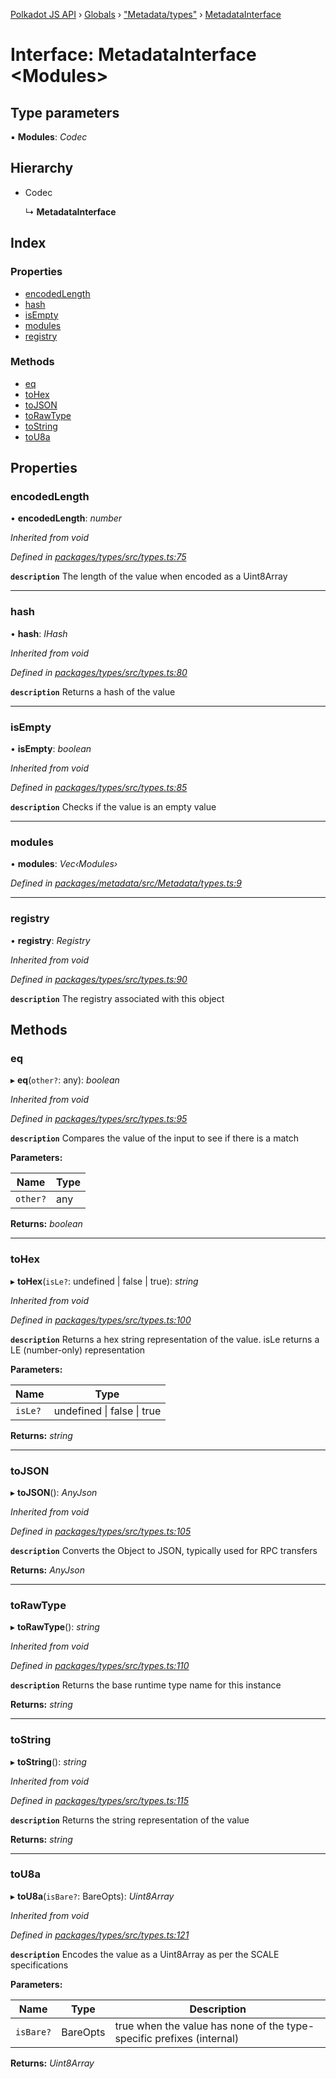 [Polkadot JS API](../README.md) › [Globals](../globals.md) › ["Metadata/types"](../modules/_metadata_types_.md) › [MetadataInterface](_metadata_types_.metadatainterface.md)

# Interface: MetadataInterface <**Modules**>

## Type parameters

▪ **Modules**: *Codec*

## Hierarchy

* Codec

  ↳ **MetadataInterface**

## Index

### Properties

* [encodedLength](_metadata_types_.metadatainterface.md#encodedlength)
* [hash](_metadata_types_.metadatainterface.md#hash)
* [isEmpty](_metadata_types_.metadatainterface.md#isempty)
* [modules](_metadata_types_.metadatainterface.md#modules)
* [registry](_metadata_types_.metadatainterface.md#registry)

### Methods

* [eq](_metadata_types_.metadatainterface.md#eq)
* [toHex](_metadata_types_.metadatainterface.md#tohex)
* [toJSON](_metadata_types_.metadatainterface.md#tojson)
* [toRawType](_metadata_types_.metadatainterface.md#torawtype)
* [toString](_metadata_types_.metadatainterface.md#tostring)
* [toU8a](_metadata_types_.metadatainterface.md#tou8a)

## Properties

###  encodedLength

• **encodedLength**: *number*

*Inherited from void*

*Defined in [packages/types/src/types.ts:75](https://github.com/polkadot-js/api/blob/c576c689d/packages/types/src/types.ts#L75)*

**`description`** The length of the value when encoded as a Uint8Array

___

###  hash

• **hash**: *IHash*

*Inherited from void*

*Defined in [packages/types/src/types.ts:80](https://github.com/polkadot-js/api/blob/c576c689d/packages/types/src/types.ts#L80)*

**`description`** Returns a hash of the value

___

###  isEmpty

• **isEmpty**: *boolean*

*Inherited from void*

*Defined in [packages/types/src/types.ts:85](https://github.com/polkadot-js/api/blob/c576c689d/packages/types/src/types.ts#L85)*

**`description`** Checks if the value is an empty value

___

###  modules

• **modules**: *Vec‹Modules›*

*Defined in [packages/metadata/src/Metadata/types.ts:9](https://github.com/polkadot-js/api/blob/c576c689d/packages/metadata/src/Metadata/types.ts#L9)*

___

###  registry

• **registry**: *Registry*

*Inherited from void*

*Defined in [packages/types/src/types.ts:90](https://github.com/polkadot-js/api/blob/c576c689d/packages/types/src/types.ts#L90)*

**`description`** The registry associated with this object

## Methods

###  eq

▸ **eq**(`other?`: any): *boolean*

*Inherited from void*

*Defined in [packages/types/src/types.ts:95](https://github.com/polkadot-js/api/blob/c576c689d/packages/types/src/types.ts#L95)*

**`description`** Compares the value of the input to see if there is a match

**Parameters:**

Name | Type |
------ | ------ |
`other?` | any |

**Returns:** *boolean*

___

###  toHex

▸ **toHex**(`isLe?`: undefined | false | true): *string*

*Inherited from void*

*Defined in [packages/types/src/types.ts:100](https://github.com/polkadot-js/api/blob/c576c689d/packages/types/src/types.ts#L100)*

**`description`** Returns a hex string representation of the value. isLe returns a LE (number-only) representation

**Parameters:**

Name | Type |
------ | ------ |
`isLe?` | undefined &#124; false &#124; true |

**Returns:** *string*

___

###  toJSON

▸ **toJSON**(): *AnyJson*

*Inherited from void*

*Defined in [packages/types/src/types.ts:105](https://github.com/polkadot-js/api/blob/c576c689d/packages/types/src/types.ts#L105)*

**`description`** Converts the Object to JSON, typically used for RPC transfers

**Returns:** *AnyJson*

___

###  toRawType

▸ **toRawType**(): *string*

*Inherited from void*

*Defined in [packages/types/src/types.ts:110](https://github.com/polkadot-js/api/blob/c576c689d/packages/types/src/types.ts#L110)*

**`description`** Returns the base runtime type name for this instance

**Returns:** *string*

___

###  toString

▸ **toString**(): *string*

*Inherited from void*

*Defined in [packages/types/src/types.ts:115](https://github.com/polkadot-js/api/blob/c576c689d/packages/types/src/types.ts#L115)*

**`description`** Returns the string representation of the value

**Returns:** *string*

___

###  toU8a

▸ **toU8a**(`isBare?`: BareOpts): *Uint8Array*

*Inherited from void*

*Defined in [packages/types/src/types.ts:121](https://github.com/polkadot-js/api/blob/c576c689d/packages/types/src/types.ts#L121)*

**`description`** Encodes the value as a Uint8Array as per the SCALE specifications

**Parameters:**

Name | Type | Description |
------ | ------ | ------ |
`isBare?` | BareOpts | true when the value has none of the type-specific prefixes (internal)  |

**Returns:** *Uint8Array*
